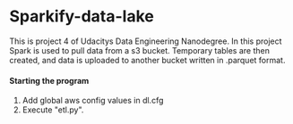 # Sparkify-data-lake

This is project 4 of Udacitys Data Engineering Nanodegree. In this project Spark is used to pull data from a s3 bucket.
Temporary tables are then created, and data is uploaded to another bucket written in .parquet format.

#### Starting the program
1. Add global aws config values in dl.cfg
2. Execute "etl.py".
